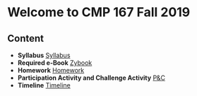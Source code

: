 # Welcome to CMP 167 Fall 2019


## Content
- **Syllabus**
[Syllabus](https://github.com/synac1/CMP167Fall2019TT/blob/master/CMP167_Core_SyllabusThuT.pdf)
- **Required e-Book**
[Zybook](https://learn.zybooks.com/zybook/CUNYCMP167Fall2019)
- **Homework**
[Homework](https://drive.google.com/drive/folders/1XdQ8CHmKnOPlA-PvB0oqqHqLe2wmPw0V?usp=sharing)
- **Participation Activity and Challenge Activity**
[P&C](https://drive.google.com/drive/folders/1Dr0IiesvtYE0ljlPEaNy94IiTWtokk6K?usp=sharing)
- **Timeline**
[Timeline](https://docs.google.com/spreadsheets/d/1-Jaca9R6dn0Vfk24m4AJXDMSSirSWrjOX2R7xy1c-cA/edit?usp=sharing)
